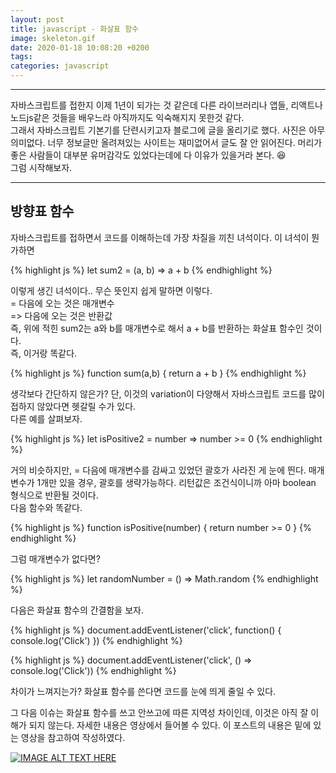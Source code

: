 ```yaml
---
layout: post
title: javascript - 화살표 함수
image: skeleton.gif
date: 2020-01-18 10:08:20 +0200
tags: 
categories: javascript
---
```


***

자바스크립트를 접한지 이제 1년이 되가는 것 같은데 다른 라이브러리나 앱들, 리액트나 노드js같은 것들을 배우느라 아직까지도 익숙해지지 못한것 같다.  
그래서 자바스크립트 기본기를 단련시키고자 블로그에 글을 올리기로 했다. 사진은 아무 의미없다. 너무 정보글만 올려져있는 사이트는 재미없어서 글도 잘 안 읽어진다. 머리가 좋은 사람들이 대부분 유머감각도 있었다는데에 다 이유가 있을거라 본다. :laughing:  
그럼 시작해보자.

***

## 방향표 함수

자바스크립트를 접하면서 코드를 이해하는데 가장 차질을 끼친 녀석이다. 이 녀석이 뭔가하면

{% highlight js %}
    let sum2 = (a, b) => a + b
{% endhighlight %}

이렇게 생긴 녀석이다..  무슨 뜻인지 쉽게 말하면 이렇다.  
= 다음에 오는 것은 매개변수  
=> 다음에 오는 것은 반환값  
즉, 위에 적힌 sum2는 a와 b를 매개변수로 해서 a + b를 반환하는 화살표 함수인 것이다.  
즉, 이거랑 똑같다.  

{% highlight js %}
    function sum(a,b) {
        return a + b
    }
{% endhighlight %}



생각보다 간단하지 않은가? 단, 이것의 variation이 다양해서 자바스크립트 코드를 많이 접하지 않았다면 헷갈릴 수가 있다.  
다른 예를 살펴보자.

{% highlight js %}
    let isPositive2 = number => number >= 0
{% endhighlight %}

거의 비슷하지만, = 다음에 매개변수를 감싸고 있었던 괄호가 사라진 게 눈에 띈다. 매개변수가 1개만 있을 경우, 괄호를 생략가능하다. 리턴값은 조건식이니까 아마 boolean 형식으로 반환될 것이다.   
다음 함수와 똑같다. 

{% highlight js %}
    function isPositive(number) { 
        return number >= 0
    }
{% endhighlight %}

그럼 매개변수가 없다면?  

{% highlight js %}
    let randomNumber = () => Math.random
{% endhighlight %}

다음은 화살표 함수의 간결함을 보자.

{% highlight js %}
    document.addEventListener('click', function() {
        console.log('Click')
    })
{% endhighlight %}


{% highlight js %}
    document.addEventListener('click', () => console.log('Click'))
{% endhighlight %}

차이가 느껴지는가? 화살표 함수를 쓴다면 코드를 눈에 띄게 줄일 수 있다.  

그 다음 이슈는 화살표 함수를 쓰고 안쓰고에 따른 지역성 차이인데, 이것은 아직 잘 이해가 되지 않는다. 자세한 내용은 영상에서 들어볼 수 있다. 이 포스트의 내용은 밑에 있는 영상을 참고하여 작성하였다. 

[![IMAGE ALT TEXT HERE](https://img.youtube.com/vi/h33Srr5J9nY/0.jpg)](https://www.youtube.com/watch?v=h33Srr5J9nY)

